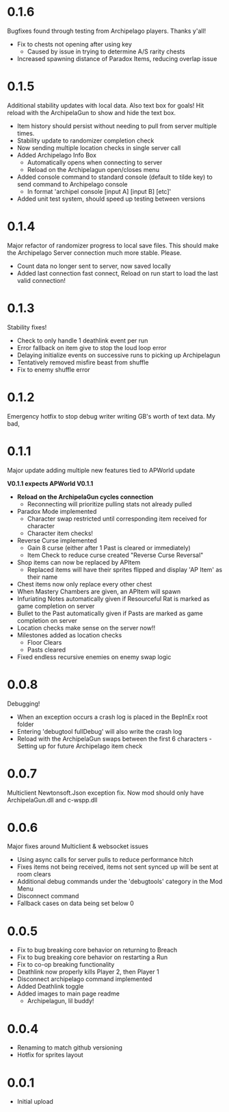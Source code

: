 # 0.1.6
Bugfixes found through testing from Archipelago players. Thanks y'all!

- Fix to chests not opening after using key
	- Caused by issue in trying to determine A/S rarity chests
- Increased spawning distance of Paradox Items, reducing overlap issue 

# 0.1.5
Additional stability updates with local data. Also text box for goals! Hit reload with the ArchipelaGun to show and hide the text box.

- Item history should persist without needing to pull from server multiple times.
- Stability update to randomizer completion check
- Now sending multiple location checks in single server call
- Added Archipelago Info Box
	- Automatically opens when connecting to server
	- Reload on the Archipelagun open/closes menu
- Added console command to standard console (default to tilde key) to send command to Archipelago console
	- In format 'archipel console [input A] [input B] [etc]'
- Added unit test system, should speed up testing between versions

# 0.1.4
Major refactor of randomizer progress to local save files. This should make the Archipelago Server connection much more stable. Please.

- Count data no longer sent to server, now saved locally
- Added last connection fast connect, Reload on run start to load the last valid connection!

# 0.1.3
Stability fixes!
- Check to only handle 1 deathlink event per run
- Error fallback on item give to stop the loud loop error
- Delaying initialize events on successive runs to picking up Archipelagun
- Tentatively removed misfire beast from shuffle
- Fix to enemy shuffle error

# 0.1.2
Emergency hotfix to stop debug writer writing GB's worth of text data.
My bad,

# 0.1.1
Major update adding multiple new features tied to APWorld update

**V0.1.1 expects APWorld V0.1.1**

- **Reload on the ArchipelaGun cycles connection**
	- Reconnecting will prioritize pulling stats not already pulled	
- Paradox Mode implemented
	- Character swap restricted until corresponding item received for character
	- Character item checks!
- Reverse Curse implemented
	- Gain 8 curse (either after 1 Past is cleared or immediately)
	- Item Check to reduce curse created "Reverse Curse Reversal"
- Shop items can now be replaced by APItem
	- Replaced items will have their sprites flipped and display 'AP Item' as their name 
- Chest items now only replace every other chest
- When Mastery Chambers are given, an APItem will spawn
- Infuriating Notes automatically given if Resourceful Rat is marked as game completion on server
- Bullet to the Past automatically given if Pasts are marked as game completion on server
- Location checks make sense on the server now!!
- Milestones added as location checks
	- Floor Clears
	- Pasts cleared
- Fixed endless recursive enemies on enemy swap logic 

# 0.0.8
Debugging!

- When an exception occurs a crash log is placed in the BepInEx root folder
- Entering 'debugtool fullDebug' will also write the crash log
- Reload with the ArchipelaGun swaps between the first 6 characters
        - Setting up for future Archipelago item check


# 0.0.7
Multiclient Newtonsoft.Json exception fix. Now mod should only have ArchipelaGun.dll and c-wspp.dll

# 0.0.6
Major fixes around Multiclient & websocket issues

- Using async calls for server pulls to reduce performance hitch
- Fixes items not being received, items not sent synced up will be sent at room clears
- Additional debug commands under the 'debugtools' category in the Mod Menu
- Disconnect command
- Fallback cases on data being set below 0

# 0.0.5
- Fix to bug breaking core behavior on returning to Breach
- Fix to bug breaking core behavior on restarting a Run
- Fix to co-op breaking functionality
- Deathlink now properly kills Player 2, then Player 1
- Disconnect archipelago command implemented
- Added Deathlink toggle
- Added images to main page readme
	- Archipelagun, lil buddy!

# 0.0.4
- Renaming to match github versioning
- Hotfix for sprites layout

# 0.0.1
- Initial upload
